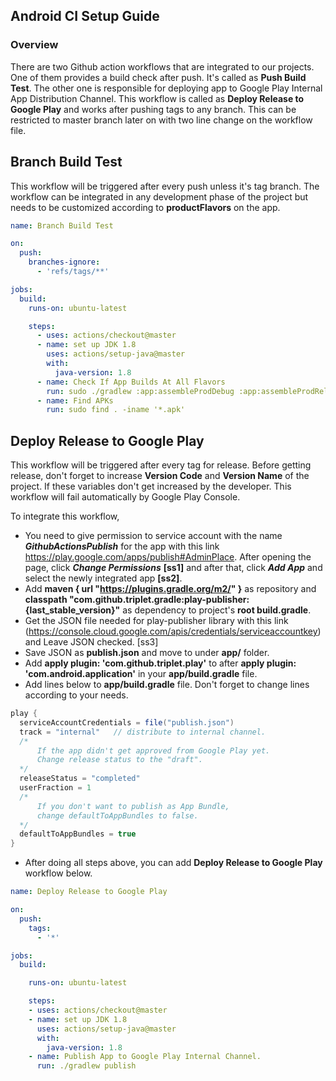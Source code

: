 
## Android CI Setup Guide

### Overview

There are two Github action workflows that are integrated to our projects. One of them provides a build check after push. It's called as **Push Build Test**. The other one is responsible for deploying app to Google Play Internal App Distribution Channel. This workflow is called as **Deploy Release to Google Play** and works after pushing tags to any branch. This can be restricted to master branch later on with two line change on the workflow file.

## Branch Build Test
This workflow will be triggered after every push unless it's tag branch. The workflow can be integrated in any development phase of the project but needs to be customized according to **productFlavors** on the app.

```yaml
name: Branch Build Test

on:
  push:
    branches-ignore:
      - 'refs/tags/**'

jobs:
  build:
    runs-on: ubuntu-latest

    steps:
      - uses: actions/checkout@master
      - name: set up JDK 1.8
        uses: actions/setup-java@master
        with:
          java-version: 1.8
      - name: Check If App Builds At All Flavors
        run: sudo ./gradlew :app:assembleProdDebug :app:assembleProdRelease :app:assembleStagingDebug :app:assembleStagingRelease
      - name: Find APKs
        run: sudo find . -iname '*.apk'
```

## Deploy Release to Google Play

This workflow will be triggered after every tag for release. Before getting release, don't forget to increase **Version Code** and **Version Name** of the project. If these variables don't get increased by the developer. This workflow will fail automatically by Google Play Console.

 To integrate this workflow, 
-  You need to give permission to service account with the name  **_GithubActionsPublish_** for the app with this link  https://play.google.com/apps/publish#AdminPlace. After opening the page, click **_Change Permissions_** **[ss1]** and after that, click **_Add App_** and select the newly integrated app **[ss2]**.
- Add **maven { url "https://plugins.gradle.org/m2/" }** as repository and **classpath "com.github.triplet.gradle:play-publisher:{last_stable_version}"** as dependency to project's **root build.gradle**.
- Get the JSON file needed for play-publisher library with this link (https://console.cloud.google.com/apis/credentials/serviceaccountkey) and Leave JSON checked. [ss3]
- Save JSON as **publish.json** and move to under **app/** folder.
- Add **apply plugin: 'com.github.triplet.play'** to after **apply plugin: 'com.android.application'** in your **app/build.gradle** file.
- Add lines below to **app/build.gradle** file. Don't forget to change lines according to your needs.
```java
play {  
  serviceAccountCredentials = file("publish.json")  
  track = "internal"   // distribute to internal channel.
  /* 
	  If the app didn't get approved from Google Play yet. 
	  Change release status to the "draft".
  */ 
  releaseStatus = "completed" 
  userFraction = 1
  /*
	  If you don't want to publish as App Bundle,
	  change defaultToAppBundles to false.
  */  
  defaultToAppBundles = true  
}
```

- After doing all steps above, you can add **Deploy Release to Google Play** workflow below.

```yaml
name: Deploy Release to Google Play

on:
  push:
    tags:
      - '*'

jobs:
  build:

    runs-on: ubuntu-latest

    steps:
    - uses: actions/checkout@master
    - name: set up JDK 1.8
      uses: actions/setup-java@master
      with:
        java-version: 1.8
    - name: Publish App to Google Play Internal Channel.
      run: ./gradlew publish
```
